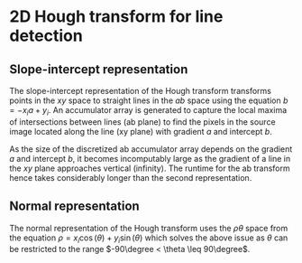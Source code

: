# 2D Hough transform for line detection

## Slope-intercept representation

The slope-intercept representation of the Hough transform transforms points in the $xy$ space to straight lines in the $ab$ space using the equation $b = -x_ia + y_i$. An accumulator array is generated to capture the local maxima of intersections between lines (ab plane) to find the pixels in the source image located along the line (xy plane) with gradient $a$ and intercept $b$.

As the size of the discretized ab accumulator array depends on the gradient $a$ and intercept $b$, it becomes incomputably large as the gradient of a line in the $xy$ plane approaches vertical (infinity). The runtime for the ab transform hence takes considerably longer than the second representation.

## Normal representation

The normal representation of the Hough transform uses the $\rho\theta$ space from the equation $\rho = x_i\cos(\theta)+y_i\sin(\theta)$ which solves the above issue as $\theta$ can be restricted to the range $-90\degree < \theta \leq 90\degree$. 
